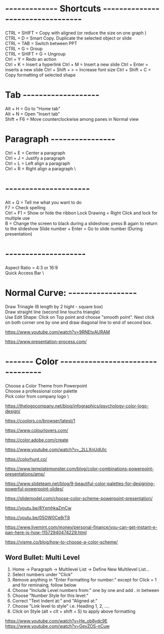 # ------------- Shortcuts ---------------------------------
CTRL + SHIFT 		  = Copy with aligned (or reduce the size on one graph ) \
CTRL + D			    = Smart Copy. Duplicate the selected object or slide \
CTRL + TAB			  = Switch between PPT \
CTRL + G          = Group \
CTRL + SHIFT + G  = Ungroup \
Ctrl + Y          = Redo an action \
Ctrl + K          = Insert a hyperlink
Ctrl + M          = Insert a new slide
Ctrl + Enter      = inserts a new slide	
Ctrl + Shift + >  = Increase font size
Ctrl + Shift + C  = Copy formatting of selected shape

# Tab -------------------
Alt  + H          = Go to "Home tab"  \
Alt  + N          = Open "Insert tab" \
Shift + F6        = Move counterclockwise among panes in Normal view

# Paragraph ----------------
Ctrl + E          = Center a paragraph  \
Ctrl + J          = Justify a paragraph \
Ctrl + L          = Left align a paragraph \
Ctrl + R          = Right align a paragraph \

# ---------------------
Alt  + Q          = Tell me what you want to do \
F7                = Check spelling \
Ctrl + F1         = Show or hide the ribbon
Lock Drawing	    = Right Click and lock for multiple use \
B                 = Change the screen to black during a slideshow; press B again to return to the slideshow
Slide number + Enter  = Go to slide number (During presentation)

# --------------------
Aspect Ratio		= 4:3 or 16:9 \
Quick Access Bar \		

# Normal Curve: -----------------
Draw Trinagle (6 length by 2 hight - square box) \
Draw straight line (second line touchs triangle) \
Use Edit Shape: Click on Top point and choose "smooth point". Next click on both corner one by one and draw diagonal line to end of second box.

https://www.youtube.com/watch?v=9RNEtxAURAM

https://www.presentation-process.com/ 

# ------- Color  ---------------------------------

Choose a Color Theme from Powerpoint \
Choose a professional color palette \
Pick color from company logo \

https://thelogocompany.net/blog/infographics/psychology-color-logo-design/

https://coolors.co/browser/latest/1

https://www.colourlovers.com/

https://color.adobe.com/create

https://www.youtube.com/watch?v=_2LLXnUdUIc

https://colorhunt.co/

https://www.templatemonster.com/blog/color-combinations-powerpoint-presentations/amp/

https://www.slideteam.net/blog/9-beautiful-color-palettes-for-designing-powerful-powerpoint-slides/

https://slidemodel.com/choose-color-scheme-powerpoint-presentation/

https://youtu.be/8YxmhkaZmCw

https://youtu.be/05OW0Ce8rT8

https://www.livemint.com/money/personal-finance/you-can-get-instant-e-pan-here-is-how-11572940474229.html

https://visme.co/blog/how-to-choose-a-color-scheme/

## Word Bullet: Multi Level
1. Home ->  Paragraph -> Multilevel List -> Define New Multilevel List...
2. Select numbers under "Click"
2. Remove anything in "Enter Formatting for number:" except for Click = 1 and for reminaing, follow below
3. Choose "Include Level numbers from:" one by one and add . in between
4. Choose "Number Style for this level:"
5. Correct "Text Indent at:" and "Aligned at:" 
6. Choose "Link level to style" i.e. Heading 1, 2, ....
7. Click on Style (alt + clt + shift + S) to apply above formatting

https://www.youtube.com/watch?v=He_ob8ydc9E
https://www.youtube.com/watch?v=GevZOS-nCuw
